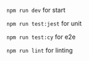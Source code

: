 `npm run dev` for start

`npm run test:jest` for unit

`npm run test:cy` for e2e

`npm run lint` for linting